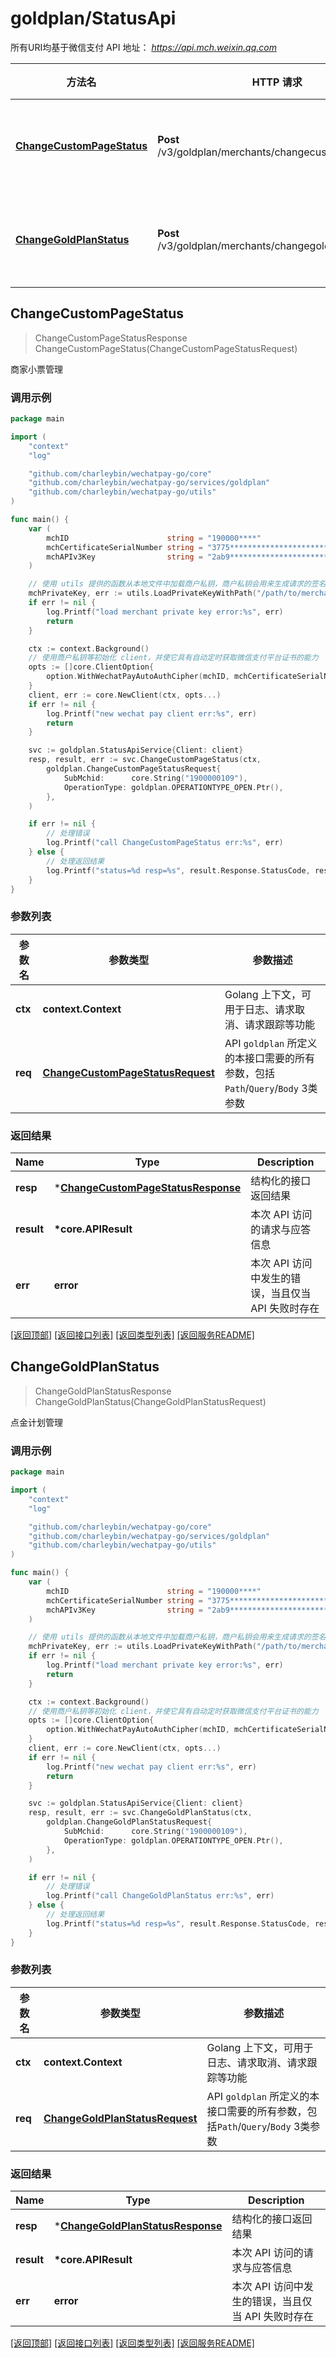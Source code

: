 # goldplan/StatusApi

所有URI均基于微信支付 API 地址： *https://api.mch.weixin.qq.com*

| 方法名                                                | HTTP 请求                                              | 描述         |
| ----------------------------------------------------- | ------------------------------------------------------ | ------------ |
| [**ChangeCustomPageStatus**](#changecustompagestatus) | **Post** /v3/goldplan/merchants/changecustompagestatus | 商家小票管理 |
| [**ChangeGoldPlanStatus**](#changegoldplanstatus)     | **Post** /v3/goldplan/merchants/changegoldplanstatus   | 点金计划管理 |



## ChangeCustomPageStatus

> ChangeCustomPageStatusResponse ChangeCustomPageStatus(ChangeCustomPageStatusRequest)

商家小票管理



### 调用示例

```go
package main

import (
	"context"
	"log"

	"github.com/charleybin/wechatpay-go/core"
	"github.com/charleybin/wechatpay-go/services/goldplan"
	"github.com/charleybin/wechatpay-go/utils"
)

func main() {
	var (
		mchID                      string = "190000****"                               // 商户号
		mchCertificateSerialNumber string = "3775************************************" // 商户证书序列号
		mchAPIv3Key                string = "2ab9****************************"         // 商户APIv3密钥
	)

	// 使用 utils 提供的函数从本地文件中加载商户私钥，商户私钥会用来生成请求的签名
	mchPrivateKey, err := utils.LoadPrivateKeyWithPath("/path/to/merchant/apiclient_key.pem")
	if err != nil {
		log.Printf("load merchant private key error:%s", err)
		return
	}

	ctx := context.Background()
	// 使用商户私钥等初始化 client，并使它具有自动定时获取微信支付平台证书的能力
	opts := []core.ClientOption{
		option.WithWechatPayAutoAuthCipher(mchID, mchCertificateSerialNumber, mchPrivateKey, mchAPIv3Key),
	}
	client, err := core.NewClient(ctx, opts...)
	if err != nil {
		log.Printf("new wechat pay client err:%s", err)
		return
	}

	svc := goldplan.StatusApiService{Client: client}
	resp, result, err := svc.ChangeCustomPageStatus(ctx,
		goldplan.ChangeCustomPageStatusRequest{
			SubMchid:      core.String("1900000109"),
			OperationType: goldplan.OPERATIONTYPE_OPEN.Ptr(),
		},
	)

	if err != nil {
		// 处理错误
		log.Printf("call ChangeCustomPageStatus err:%s", err)
	} else {
		// 处理返回结果
		log.Printf("status=%d resp=%s", result.Response.StatusCode, resp)
	}
}
```

### 参数列表
| 参数名  | 参数类型                                                              | 参数描述                                                                       |
| ------- | --------------------------------------------------------------------- | ------------------------------------------------------------------------------ |
| **ctx** | **context.Context**                                                   | Golang 上下文，可用于日志、请求取消、请求跟踪等功能                            |
| **req** | [**ChangeCustomPageStatusRequest**](ChangeCustomPageStatusRequest.md) | API `goldplan` 所定义的本接口需要的所有参数，包括`Path`/`Query`/`Body` 3类参数 |

### 返回结果
| Name       | Type                                                                      | Description                                        |
| ---------- | ------------------------------------------------------------------------- | -------------------------------------------------- |
| **resp**   | \*[**ChangeCustomPageStatusResponse**](ChangeCustomPageStatusResponse.md) | 结构化的接口返回结果                               |
| **result** | **\*core.APIResult**                                                      | 本次 API 访问的请求与应答信息                      |
| **err**    | **error**                                                                 | 本次 API 访问中发生的错误，当且仅当 API 失败时存在 |

[\[返回顶部\]](#goldplanstatusapi)
[\[返回接口列表\]](README.md#接口列表)
[\[返回类型列表\]](README.md#类型列表)
[\[返回服务README\]](README.md)


## ChangeGoldPlanStatus

> ChangeGoldPlanStatusResponse ChangeGoldPlanStatus(ChangeGoldPlanStatusRequest)

点金计划管理



### 调用示例

```go
package main

import (
	"context"
	"log"

	"github.com/charleybin/wechatpay-go/core"
	"github.com/charleybin/wechatpay-go/services/goldplan"
	"github.com/charleybin/wechatpay-go/utils"
)

func main() {
	var (
		mchID                      string = "190000****"                               // 商户号
		mchCertificateSerialNumber string = "3775************************************" // 商户证书序列号
		mchAPIv3Key                string = "2ab9****************************"         // 商户APIv3密钥
	)

	// 使用 utils 提供的函数从本地文件中加载商户私钥，商户私钥会用来生成请求的签名
	mchPrivateKey, err := utils.LoadPrivateKeyWithPath("/path/to/merchant/apiclient_key.pem")
	if err != nil {
		log.Printf("load merchant private key error:%s", err)
		return
	}

	ctx := context.Background()
	// 使用商户私钥等初始化 client，并使它具有自动定时获取微信支付平台证书的能力
	opts := []core.ClientOption{
		option.WithWechatPayAutoAuthCipher(mchID, mchCertificateSerialNumber, mchPrivateKey, mchAPIv3Key),
	}
	client, err := core.NewClient(ctx, opts...)
	if err != nil {
		log.Printf("new wechat pay client err:%s", err)
		return
	}

	svc := goldplan.StatusApiService{Client: client}
	resp, result, err := svc.ChangeGoldPlanStatus(ctx,
		goldplan.ChangeGoldPlanStatusRequest{
			SubMchid:      core.String("1900000109"),
			OperationType: goldplan.OPERATIONTYPE_OPEN.Ptr(),
		},
	)

	if err != nil {
		// 处理错误
		log.Printf("call ChangeGoldPlanStatus err:%s", err)
	} else {
		// 处理返回结果
		log.Printf("status=%d resp=%s", result.Response.StatusCode, resp)
	}
}
```

### 参数列表
| 参数名  | 参数类型                                                          | 参数描述                                                                       |
| ------- | ----------------------------------------------------------------- | ------------------------------------------------------------------------------ |
| **ctx** | **context.Context**                                               | Golang 上下文，可用于日志、请求取消、请求跟踪等功能                            |
| **req** | [**ChangeGoldPlanStatusRequest**](ChangeGoldPlanStatusRequest.md) | API `goldplan` 所定义的本接口需要的所有参数，包括`Path`/`Query`/`Body` 3类参数 |

### 返回结果
| Name       | Type                                                                  | Description                                        |
| ---------- | --------------------------------------------------------------------- | -------------------------------------------------- |
| **resp**   | \*[**ChangeGoldPlanStatusResponse**](ChangeGoldPlanStatusResponse.md) | 结构化的接口返回结果                               |
| **result** | **\*core.APIResult**                                                  | 本次 API 访问的请求与应答信息                      |
| **err**    | **error**                                                             | 本次 API 访问中发生的错误，当且仅当 API 失败时存在 |

[\[返回顶部\]](#goldplanstatusapi)
[\[返回接口列表\]](README.md#接口列表)
[\[返回类型列表\]](README.md#类型列表)
[\[返回服务README\]](README.md)

